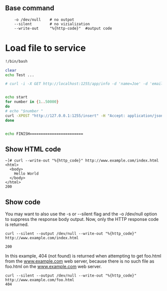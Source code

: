 ## Base command

```
    -o /dev/null    # no outpot
    --silent        # no vizialization
    --write-out     "%{http-code}"  #output code 
```


# Load file to service

```sh
!/bin/bash

clear
echo Test ...

# curl -i -X GET http://localhost:1255/app/info -d 'name=Joe' -d 'email=joe@labstack.com'


echo start
for number in {1..50000}
do
# echo "$number "
curl -XPOST "http://127.0.0.1:1255/insert" -H "Accept: application/json" -H "Content-type: application/json" --silent -o /dev/null     -T "dat.json"
done


echo FINISH========================
```                                            
                                            
                                            
                                            

## Show HTML code

```
~]# curl --write-out "%{http_code}" http://www.example.com/index.html
<html>
  <body>
    Hello World
  </body>
</html>
200
```

 
## Show  code
You may want to also use the -s or --silent flag and the -o /dev/null option to suppress the response body output. Now, only the HTTP response code is returned.

```
curl --silent --output /dev/null --write-out "%{http_code}" http://www.example.com/index.html

200
```

 

In this example, 404 (not found) is returned when attempting to get foo.html from the www.example.com web server, because there is no such file as foo.html on the www.example.com web server.
```
curl --silent --output /dev/null --write-out "%{http_code}" http://www.example.com/foo.html
404
```


